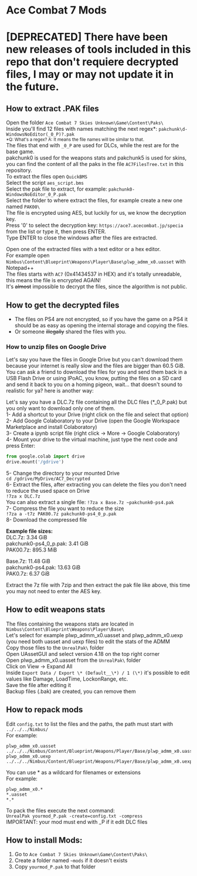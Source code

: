 # Ace Combat 7 Mods  
  
# [DEPRECATED] There have been new releases of tools included in this repo that don't requiere decrypted files, I may or may not update it in the future.  

## How to extract .PAK files  
Open the folder `Ace Combat 7 Skies Unknown\Game\Content\Paks\`  
Inside you'll find 12 files with names matching the next regex\*: `pakchunk\d-WindowsNoEditor(_0_P)?.pak`  
<sup>\*Q: What's a regex? A: It means the file names will be similar to that.</sup>  
The files that end with `_0_P` are used for DLCs, while the rest are for the base game.  
pakchunk0 is used for the weapons stats and pakchunk5 is used for skins, you can find the content of all the paks in the file `AC7FilesTree.txt` in this repository.  
To extract the files open `QuickBMS`  
Select the script `aes_script.bms`  
Select the pak file to extract, for example: `pakchunk0-WindowsNoEditor_0_P.pak`  
Select the folder to where extract the files, for example create a new one named `PAK00\`  
The file is encrypted using AES, but luckily for us, we know the decryption key.  
Press '0' to select the decryption key: `https://ace7.acecombat.jp/specia` from the list or type it, then press ENTER.  
Type ENTER to close the windows after the files are extracted.  
  
Open one of the extracted files with a text editor or a hex editor.  
For example open `Nimbus\Content\Blueprint\Weapons\Player\Base\plwp_admm_x0.uasset` with Notepad++  
The files starts with `AC7` (0x41434537 in HEX) and it's totally unreadable, this means the file is encrypted AGAIN!  
It's ~~almost~~ impossible to decrypt the files, since the algorithm is not public.  
  
## How to get the decrypted files  
- The files on PS4 are not encrypted, so if you have the game on a PS4 it should be as easy as opening the internal storage and copying the files.  
- Or someone ~~illegally~~ shared the files with you.  
  
### How to unzip files on Google Drive  
Let's say you have the files in Google Drive but you can't download them because your internet is really slow and the files are bigger than 60.5 GiB.  
You can ask a friend to download the files for you and send them back in a USB Flash Drive or using IPoAC, you know, putting the files on a SD card and send it back to you on a homing pigeon, wait... that doesn't sound to realistic for ya? here is another way:  
  
Let's say you have a DLC.7z file containing all the DLC files (\*\_0\_P.pak) but you only want to download only one of them.  
1- Add a shortcut to your Drive (right click on the file and select that option)  
2- Add Google Colaboratory to your Drive (open the Google Workspace Marketplace and install Colaboratory)  
3- Create a ipynb script file (right click -> More -> Google Colaboratory)  
4- Mount your drive to the virtual machine, just type the next code and press Enter:  
```py
from google.colab import drive
drive.mount('/gdrive')
```
5- Change the directory to your mounted Drive  
`cd /gdrive/MyDrive/AC7_Decrypted`  
6- Extract the files, after extracting you can delete the files you don't need to reduce the used space on Drive  
`!7za x DLC.7z`  
You can also extract a single file:
`!7za x Base.7z ~pakchunk0-ps4.pak`  
7- Compress the file you want to reduce the size  
`!7za a -t7z PAK00.7z pakchunk0-ps4_0_p.pak`  
8- Download the compressed file  
  
**Example file sizes:**  
DLC.7z: 3.34 GiB  
pakchunk0-ps4_0_p.pak: 3.41 GiB  
PAK00.7z: 895.3 MiB  
  
Base.7z: 11.48 GiB  
pakchunk0-ps4.pak: 13.63 GiB  
PAK0.7z: 6.37 GiB  
  
Extract the 7z file with 7zip and then extract the pak file like above, this time you may not need to enter the AES key.  
  
## How to edit weapons stats  
The files containing the weapons stats are located in `Nimbus\Content\Blueprint\Weapons\Player\Base\`  
Let's select for example plwp_admm_x0.uasset and plwp_admm_x0.uexp (you need both uasset and uexp files) to edit the stats of the ADMM  
Copy those files to the `UnrealPak\` folder  
Open UAssetGUI and select version 4.18 on the top right corner  
Open plwp_admm_x0.uasset from the `UnrealPak\` folder  
Click on View -> Expand All  
Inside `Export Data / Export \* (Default__\*) / 1 (\*)` it's possible to edit values like Damage, LoadTime, LockonRange, etc.  
Save the file after editing it  
Backup files (.bak) are created, you can remove them  
  
## How to repack mods  
Edit `config.txt` to list the files and the paths, the path must start with `../../../Nimbus/`  
For example:  
```  
plwp_admm_x0.uasset ../../../Nimbus/Content/Blueprint/Weapons/Player/Base/plwp_admm_x0.uasset  
plwp_admm_x0.uexp ../../../Nimbus/Content/Blueprint/Weapons/Player/Base/plwp_admm_x0.uexp  
```  
You can use \* as a wildcard for filenames or extensions  
For example:  
```  
plwp_admm_x0.*  
*.uasset  
*.*  
```  
To pack the files execute the next command:  
`UnrealPak yourmod_P.pak -create=config.txt -compress`  
IMPORTANT: your mod must end with \_P if it edit DLC files  
  
## How to install Mods:  
1) Go to `Ace Combat 7 Skies Unknown\Game\Content\Paks\`  
2) Create a folder named `~mods` if it doesn't exists  
3) Copy `yourmod_P.pak` to that folder  
